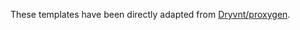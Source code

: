 These templates have been directly adapted from [Dryvnt/proxygen](https://gitlab.com/Dryvnt/proxygen).
